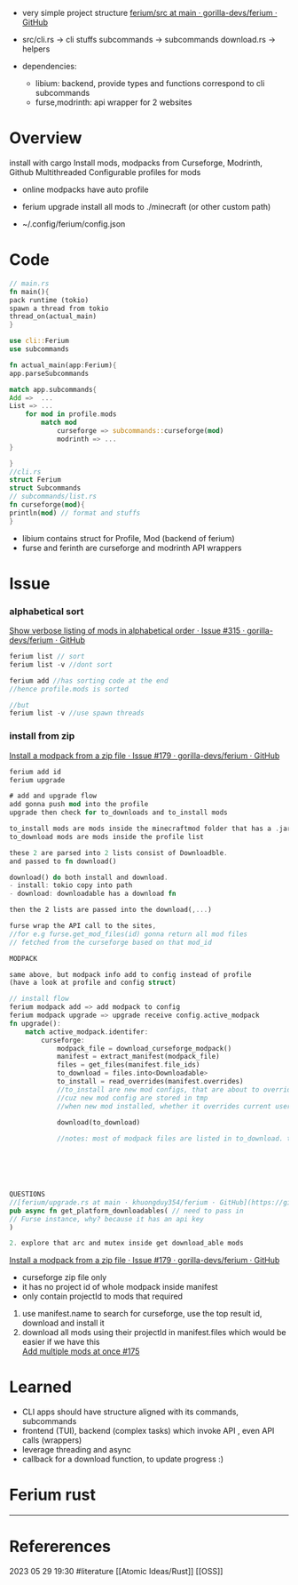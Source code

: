 - very simple project structure
[ferium/src at main · gorilla-devs/ferium · GitHub](https://github.com/gorilla-devs/ferium/tree/main/src)  
- src/cli.rs    -> cli stuffs 
	  subcommands -> subcommands 
	  download.rs  -> helpers 

- dependencies: 
	- libium: backend, provide types and functions correspond to cli subcommands 
	- furse,modrinth: api wrapper for 2 websites
# Overview 
install with cargo 
Install mods, modpacks from Curseforge, Modrinth, Github
Multithreaded 
Configurable profiles for mods
- online modpacks have auto profile 

- ferium upgrade install all mods to ./minecraft (or other custom path)
- ~/.config/ferium/config.json

# Code
```rust 
// main.rs
fn main(){
pack runtime (tokio)
spawn a thread from tokio 
thread_on(actual_main)
} 

use cli::Ferium
use subcommands

fn actual_main(app:Ferium){   
app.parseSubcommands 

match app.subcommands{
Add =>  ...
List => ...
	for mod in profile.mods 
		match mod 
			curseforge => subcommands::curseforge(mod)
			modrinth => ...
}

} 
//cli.rs 
struct Ferium 
struct Subcommands
// subcommands/list.rs 
fn curseforge(mod){   
println(mod) // format and stuffs
} 


```
- libium contains struct for Profile, Mod  (backend of ferium) 
- furse and ferinth are curseforge and modrinth API wrappers

# Issue  
### alphabetical sort
[Show verbose listing of mods in alphabetical order · Issue #315 · gorilla-devs/ferium · GitHub](https://github.com/gorilla-devs/ferium/issues/315)
```rust   
ferium list // sort 
ferium list -v //dont sort  

ferium add //has sorting code at the end  
//hence profile.mods is sorted 

//but  
ferium list -v //use spawn threads 
```
### install from zip
[Install a modpack from a zip file · Issue #179 · gorilla-devs/ferium · GitHub](https://github.com/gorilla-devs/ferium/issues/179) 
```rust  
ferium add id 
ferium upgrade 

# add and upgrade flow 
add gonna push mod into the profile  
upgrade then check for to_downloads and to_install mods 

to_install mods are mods inside the minecraftmod folder that has a .jar
to_download mods are mods inside the profile list 

these 2 are parsed into 2 lists consist of Downloadble. 
and passed to fn download()

download() do both install and download. 
- install: tokio copy into path 
- download: downloadable has a download fn

then the 2 lists are passed into the download(,...) 

furse wrap the API call to the sites,
//for e.g furse.get_mod_files(id) gonna return all mod files 
// fetched from the curseforge based on that mod_id

MODPACK  

same above, but modpack info add to config instead of profile
(have a look at profile and config struct) 

// install flow  
ferium modpack add => add modpack to config 
ferium modpack upgrade => upgrade receive config.active_modpack   
fn upgrade(): 
	match active_modpack.identifer: 
		curseforge: 
			modpack_file = download_curseforge_modpack()
			manifest = extract_manifest(modpack_file)
			files = get_files(manifest.file_ids)
			to_download = files.into<Downloadable>   
			to_install = read_overrides(manifest.overrides)   
			//to_install are new mod configs, that are about to overrides old mod config 
			//cuz new mod config are stored in tmp   
			//when new mod installed, whether it overrides current user config or not is chosen by user 
			
			download(to_download) 

			//notes: most of modpack files are listed in to_download. the to_install is just some weird mechanics, of overriding. inside /.config/tmp/manifest/overrides..., there are mod files, these are moved into main minecraft mods through download()

			




QUESTIONS 
//[ferium/upgrade.rs at main · khuongduy354/ferium · GitHub](https://github.com/khuongduy354/ferium/blob/main/src/subcommands/upgrade.rs#L59)
pub async fn get_platform_downloadables( // need to pass in 
// Furse instance, why? because it has an api key 
)

2. explore that arc and mutex inside get download_able mods  
```
[Install a modpack from a zip file · Issue #179 · gorilla-devs/ferium · GitHub](https://github.com/gorilla-devs/ferium/issues/179)
- curseforge zip file only   
- it has no project id of whole modpack inside manifest  
- only contain projectId to mods that required   

1. use manifest.name to search for curseforge, use the top result id, download and install it 
2. download all mods using their projectId in manifest.files which would be easier if we have this  
[Add multiple mods at once #175](https://github.com/gorilla-devs/ferium/issues/175) 



# Learned 
- CLI apps should have structure aligned with its commands, subcommands  
- frontend (TUI), backend (complex tasks) which invoke API , even API calls (wrappers)
- leverage threading and async   
- callback for a download function, to update progress :)  
# Ferium rust
--- 
# Refererences 




2023 05 29 19:30
#literature [[Atomic Ideas/Rust]] [[OSS]] 